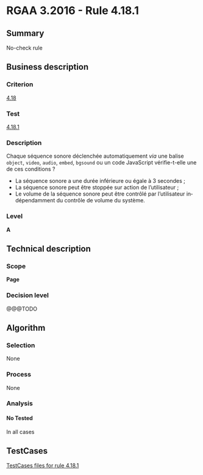 # RGAA 3.2016 - Rule 4.18.1

## Summary
No-check rule


## Business description

### Criterion
[4.18](http://references.modernisation.gouv.fr/rgaa-accessibilite/2016/criteres.html#crit-4-18)

### Test
[4.18.1](http://references.modernisation.gouv.fr/rgaa-accessibilite/2016/criteres.html#test-4-18-1)

### Description
<div lang="fr">Chaque s&#xE9;quence sonore d&#xE9;clench&#xE9;e automatiquement <i>via</i> une balise <code lang="en">object</code>, <code lang="en">video</code>, <code lang="en">audio</code>, <code lang="en">embed</code>, <code lang="en">bgsound</code> ou un code JavaScript v&#xE9;rifie-t-elle une de ces conditions&nbsp;? <ul><li>La s&#xE9;quence sonore a une dur&#xE9;e inf&#xE9;rieure ou &#xE9;gale &#xE0; 3 secondes&nbsp;;</li> <li>La s&#xE9;quence sonore peut &#xEA;tre stopp&#xE9;e sur action de l&#x2019;utilisateur&nbsp;;</li> <li>Le volume de la s&#xE9;quence sonore peut &#xEA;tre contr&#xF4;l&#xE9; par l&#x2019;utilisateur ind&#xE9;pendamment du contr&#xF4;le de volume du syst&#xE8;me.</li> </ul></div>

### Level
**A**


## Technical description

### Scope
**Page**

### Decision level
@@@TODO


## Algorithm

### Selection
None

### Process
None

### Analysis

#### No Tested
In all cases


##  TestCases

[TestCases files for rule 4.18.1](https://github.com/Asqatasun/Asqatasun/tree/develop/rules/rules-rgaa3.2016/src/test/resources/testcases/rgaa32016/Rgaa32016Rule041801/)


